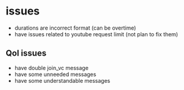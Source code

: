 # issues

- durations are incorrect format (can be overtime)
- have issues related to youtube request limit (not plan to fix them)

## Qol issues

- have double join_vc message
- have some unneeded messages
- have some understandable messages
